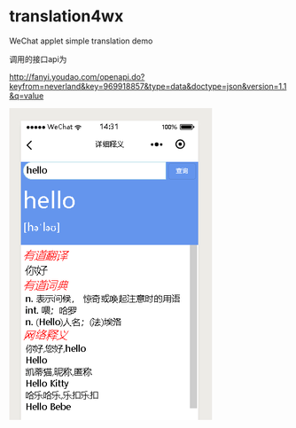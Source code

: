 # translation4wx
WeChat applet simple translation demo

调用的接口api为

http://fanyi.youdao.com/openapi.do?keyfrom=neverland&key=969918857&type=data&doctype=json&version=1.1&q=value

![图片](https://github.com/OnePieceJoker/translation4wx/blob/master/images/translation.png)

